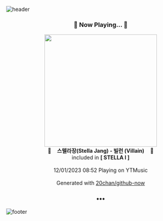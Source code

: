 ![header](https://capsule-render.vercel.app/api?type=wave&height=170&section=header&fontColor=090707&fontAlignX=45&fontAlignY=65&fontSize=100)

<h3 align="center">🎵 Now Playing... 🎵</h3>
<p align="center">
  <a href="https://music.youtube.com/watch?v=eWSrYT9zC-s">
    <img width="300" src="https://lh3.googleusercontent.com/xV1JOF3Sm93NaDzK7dR8UuX5lBZSYohrOGLWbkJ51_32jPVy0VSLA6g25n8bpZWdUngqVsYWzx8VunqX">
  </a>
  <br>
  🎵&nbsp&nbsp&nbsp <b>스텔라장(Stella Jang) - 빌런 (Villain)</b> &nbsp&nbsp&nbsp🎵
  <br>
  included in <b>[ STELLA I ]</b>
  
  <br />
  <br />
  12/01/2023 08:52 Playing on YTMusic
  <br />
  <br />
  Generated with <a href="https://github.com/20chan/github-now">20chan/github-now</a>
</p>

<h3 align="center">•••</h3>

![footer](https://capsule-render.vercel.app/api?type=wave&height=150&section=footer)
